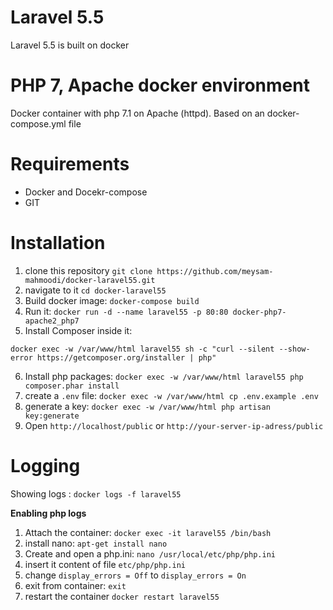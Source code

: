 # Laravel 5.5
Laravel 5.5 is built on docker

# PHP 7, Apache docker environment
Docker container with php 7.1 on Apache (httpd). Based on an docker-compose.yml file

# Requirements
- Docker and Docekr-compose
- GIT

# Installation
1. clone this repository `git clone https://github.com/meysam-mahmoodi/docker-laravel55.git`
2. navigate to it `cd docker-laravel55`
3. Build docker image: `docker-compose build`
4. Run it: `docker run -d --name laravel55 -p 80:80 docker-php7-apache2_php7`
5. Install Composer inside it: 
```
docker exec -w /var/www/html laravel55 sh -c "curl --silent --show-error https://getcomposer.org/installer | php"
```
6. Install php packages: 
```docker exec -w /var/www/html laravel55 php composer.phar install ```
7. create a `.env` file: `docker exec -w /var/www/html cp .env.example .env`
8. generate a key: `docker exec -w /var/www/html php artisan key:generate` 
9. Open `http://localhost/public` or `http://your-server-ip-adress/public`

# Logging
Showing logs : `docker logs -f laravel55`

**Enabling php logs**
1. Attach the container: `docker exec -it laravel55 /bin/bash`
2. install nano: `apt-get install nano`
3. Create and open a php.ini: `nano /usr/local/etc/php/php.ini`
4. insert it content of file `etc/php/php.ini`
5. change `display_errors = Off` to `display_errors = On`
6. exit from container: `exit`
7. restart the container `docker restart laravel55`
